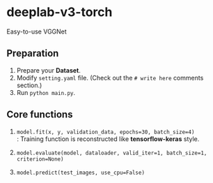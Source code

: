 # deeplab-v3-torch
Easy-to-use VGGNet


## Preparation
1) Prepare your **Dataset**.
2) Modify ``setting.yaml`` file. (Check out the `# write here` comments section.)
3) Run ``python main.py``.


## Core functions
1) ``model.fit(x, y, validation_data, epochs=30, batch_size=4)``   
    : Training function is reconstructed like **tensorflow-keras** style.
  
2) ``model.evaluate(model, dataloader, valid_iter=1, batch_size=1, criterion=None)``

3) ``model.predict(test_images, use_cpu=False)``
